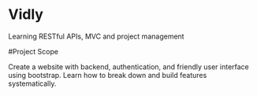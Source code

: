 # Vidly
Learning RESTful APIs, MVC and project management 

#Project Scope 

Create a website with backend, authentication, and friendly user interface using bootstrap. 
Learn how to break down and build features systematically. 
